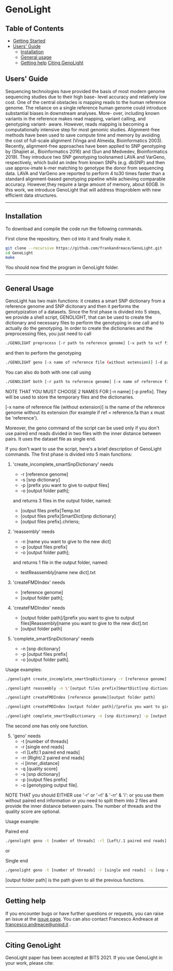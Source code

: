 # GenoLight
## Table of Contents

- [Getting Started](#started)
- [Users' Guide](#uguide)
  - [Installation](#install)
  - [General usage](#general)
  - [Getting help](#help)
[Citing GenoLight](#cite)


## <a name="uguide"></a>Users' Guide
Sequencing technologies have provided the basis of most modern genome sequencing studies due to their high base- level accuracy and relatively low cost. One of the central obstacles is mapping reads to the human reference genome. The reliance on a single reference human genome could introduce substantial biases in downstream analyses. More- over, including known variants in the reference makes read mapping, variant calling, and genotyping variant- aware. 
However, reads mapping is becoming a computationally intensive step for most genomic studies. Alignment-free methods have been used to save compute time and memory by avoiding the cost of full-scale alignment (Vinga and Almeida, Bioinformatics 2003). Recently, alignment-free approaches have been applied to SNP genotyping by (Shajiiet al., Bioinformatics 2016) and (Sun and Medvedev, Bioinformatics 2019). They introduce two SNP genotyping toolsnamed LAVA and 
VarGeno, respectively, which build an index from known SNPs (e.g. dbSNP) and then use approx-imate k-mer matching to genotype the donor from sequencing data. LAVA and VarGeno are reported to perform 4 to30 times faster than a standard alignment-based genotyping pipeline while achieving comparable accuracy. However,they require a large amount of memory, about 60GB. In this work, we introduce GenoLight that will address thisproblem with new efficient data structures.

---

## <a name="install"></a>Installation

To download and compile the code run the following commands.

First clone the repository, then cd into it and finally make it.
```sh
git clone --recursive https://github.com/frankandreace/GenoLight.git
cd GenoLight
make
```

You should now find the program in GenoLight folder.

---

##  <a name="general"></a>General Usage

GenoLight has two main functions: it creates a smart SNP dictionary from a reference genome and SNP dicitonary and then it performs the genotypization of a datasets.
Since the first phase is divided into 5 steps, we provide a shell script, GENOLIGHT, that can be used to create the dictionary and necessary files to perform the genotyping in one call and to actually do the genotyping.
In order to create the dictionaries and the preprocessing files, you just need to call 
```sh
./GENOLIGHT preprocess [-r path to reference genome] [-v path to vcf file] [-n name] [-p prefix] [-o path/to/output/folder]
```
and then to  perform the genotyping
```sh
./GENOLIGHT geno [-x name of reference file (without extension)] [-d path to dataset] [-v path to vcf file] [-n name] [-p prefix] [-o path/to/output/folder]
```
You can also do both with one call using
```sh
./GENOLIGHT both [-r path to reference genome] [-x name of reference file (without extension)] [-d path to dataset] [-v path to vcf file] [-n name] [-p prefix] [-o path/to/output/folder]
```
  
NOTE THAT YOU MUST CHOOSE 2 NAMES FOR [-n name] [-p prefix]. They will be used to store the temporary files and the dictionaries.  

  
[-x name of reference file (without extension)] is the name of the reference genome without its extension (for example if ref = reference.fa than x must be 'reference').  

Moreover, the geno command of the script can be used only if you don't use paired end reads divided in two files with the inner distance between pairs. It uses the dataset file as single end.
  
  
If you don't want to use the script, here's a brief description of GenoLight commands.
The first phase is divided into 5 main functions:  

1. 'create_incomplete_smartSnpDictionary' needs 
    * -r [reference genome]
    * -s [snp dictionary]
    * -p [prefix you want to give to output files]
    * -o [output folder path];

    
    and returns 3 files in the output folder, named: 
    * [output files prefix]Temp.txt
    * [output files prefix]SmartDict[snp dictionary]
    * [output files prefix].chrlens;

2. 'reassembly' needs
    * -n [name you want to give to the new dict]
    * -p [output files prefix]
    * -o [output folder path];
    
    and returns 1 file in the output folder, named: 
    * testReassembly[name new dict].txt

3. 'createFMDIndex' needs
    * [reference genome]
    * [output folder path];

4. 'createFMDIndex' needs
    * [output folder path]/[prefix you want to give to output files]Reassembly[name you want to give to the new dict].txt
    * [output folder path]

5. 'complete_smartSnpDictionary' needs
    * -n [snp dictionary]
    * -p [output files prefix]
    * -o [output folder path].

Usage examples:

```sh
./genolight create_incomplete_smartSnpDictionary -r [reference genome] -s [snp dictionary] -p [output files prefix] -o [output folder path]

./genolight reassembly -n \'[output files prefix]SmartDict[snp dictionary]\' -p [output files prefix] -o [output folder path]

./genolight createFMDIndex [reference genome][output folder path]

./genolight createFMDIndex [output folder path]/[prefix you want to give to output files]Reassembly[name you want to give to the new dict].txt [output folder path]

./genolight complete_smartSnpDictionary -n [snp dictionary] -p [output files prefix] -o [output folder path]
```

The second one has only one function.

5. 'geno' needs
    * -t [number of threads]
    * -r [single end reads]
    * -rl [Left/.1 paired end reads]
    * -rr [Right/.2 paired end reads]
    * -i [inner_distance]
    * -q [quality score]
    * -s [snp dictionary]
    * -p [output files prefix]
    * -o [genotyping output file].

NOTE THAT you should EITHER use '-r' or '-rl' & '-rr' & 'i': or you use them without paired end information or you need to spilt them into 2 files and provide the inner distance between pairs.
The number of threads and the quality score are optional.

Usage example: 

Paired end 

```sh
./genolight geno -t [number of threads] -rl [Left/.1 paired end reads] -rr [Right/.2 paired end reads] -i [inner_distance] -s [snp dictionary] -p [output files prefix] -o [genotyping output file] -tmp [output folder path]
```
or 

Single end 

```sh
./genolight geno -t [number of threads] -r [single end reads] -s [snp dictionary] -p [output files prefix] -o [genotyping output path] -tmp [output folder path]
```
[output folder path] is the path given to all the previous functions.

---

## <a name="help"></a>Getting help
If you encounter bugs or have further questions or
requests, you can raise an issue at the [issue page][issue]. You can also contact Francesco Andreace at francesco.andreace@unipd.it .

---

## <a name="cite"></a>Citing GenoLight

GenoLight paper has been accepted at BITS 2021.
If you use GenoLight in your work, please cite:

[issue]: https://github.com/frankandreace/GenoLight/issues
